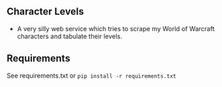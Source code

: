 ## Character Levels
- A very silly web service which tries to scrape my World of Warcraft characters and tabulate their levels.

## Requirements
See requirements.txt or
`pip install -r requirements.txt`
